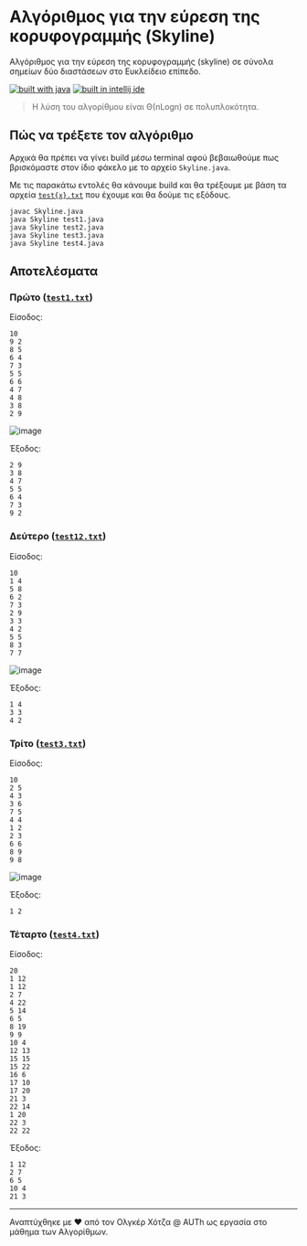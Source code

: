 # Αλγόριθμος για την εύρεση της κορυφογραμμής (Skyline)
Αλγόριθμος για την εύρεση της κορυφογραμμής (skyline) σε σύνολα σημείων δύο διαστάσεων στο Ευκλείδειο επίπεδο.

[![built with java](https://img.shields.io/badge/Built%20with-Java-orange?style=for-the-badge&logo=appveyor)](https://www.java.com/en/)
[![built in intellij ide](https://img.shields.io/badge/Built%20in-Intellij%20IDE-lightgrey?style=for-the-badge&logo=appveyor)](https://www.jetbrains.com/)

> Η λύση του αλγορίθμου είναι Θ(nLogn) σε πολυπλοκότητα.

## Πώς να τρέξετε τον αλγόριθμο
Αρχικά θα πρέπει να γίνει build μέσω terminal αφού βεβαιωθούμε πως βρισκόμαστε στον ίδιο φάκελο με το αρχείο `Skyline.java`.

Με τις παρακάτω εντολές θα κάνουμε build και θα τρέξουμε με βάση τα αρχεία [`test{x}.txt`](https://github.com/ochotzas/skyline/blob/main/src/) που έχουμε και θα δούμε τις εξόδους.
```
javac Skyline.java
java Skyline test1.java
java Skyline test2.java
java Skyline test3.java
java Skyline test4.java
```
## Αποτελέσματα

### Πρώτο ([`test1.txt`](https://github.com/ochotzas/skyline/blob/main/src/test1.txt))
Είσοδος:
```
10
9 2
8 5
6 4
7 3
5 5
6 6
4 7
4 8
3 8
2 9
```
![image](https://user-images.githubusercontent.com/74056187/166476681-ca4ba352-d965-4535-b258-c41b1e1a4c80.png)

Έξοδος:
```
2 9
3 8
4 7
5 5
6 4
7 3
9 2
```

### Δεύτερο ([`test12.txt`](https://github.com/ochotzas/skyline/blob/main/src/test2.txt))
Είσοδος:
```
10
1 4
5 8
6 2
7 3
2 9
3 3
4 2
5 5
8 3
7 7
```
![image](https://user-images.githubusercontent.com/74056187/166473036-fd557d77-7c9e-4af6-b25a-a8298325590c.png)

Έξοδος:
```
1 4
3 3
4 2
```

### Τρίτο ([`test3.txt`](https://github.com/ochotzas/skyline/blob/main/src/test3.txt))
Είσοδος:
```
10
2 5
4 3
3 6
7 5
4 4
1 2
2 3
6 6
8 9
9 8
```
![image](https://user-images.githubusercontent.com/74056187/166477178-78a7c79a-4cc4-4732-9922-2cb0801c03d7.png)

Έξοδος:
```
1 2
```

### Τέταρτο ([`test4.txt`](https://github.com/ochotzas/skyline/blob/main/src/test4.txt))
Είσοδος:
```
20
1 12
1 12
2 7
4 22
5 14
6 5
8 19
9 9
10 4
12 13
15 15
15 22
16 6
17 10
17 20
21 3
22 14
1 20
22 3
22 22
```

Έξοδος:
```
1 12
2 7
6 5
10 4
21 3
```
<hr/>

Αναπτύχθηκε με ❤️ από τον Ολγκέρ Χότζα @ AUTh ως εργασία στο μάθημα των Αλγορίθμων.
